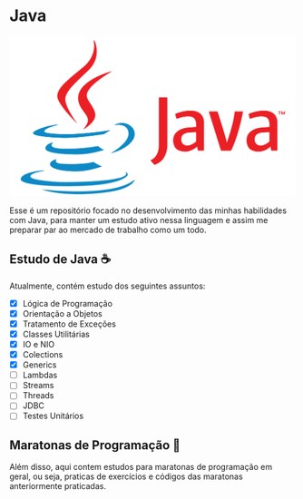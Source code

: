 # Java
<img src="Logo-Java.png" alt="Logo do Java">

Esse é um repositório focado no desenvolvimento das minhas habilidades com Java, para manter um estudo ativo nessa linguagem e assim me preparar par ao mercado de trabalho como um todo.

## Estudo de Java ☕

Atualmente, contém estudo dos seguintes assuntos:
- [x] Lógica de Programação
- [x] Orientação a Objetos
- [x] Tratamento de Exceções
- [x] Classes Utilitárias
- [x] IO e NIO
- [x] Colections
- [x] Generics
- [ ] Lambdas
- [ ] Streams
- [ ] Threads
- [ ] JDBC
- [ ] Testes Unitários
## Maratonas de Programação 🏅

Além disso, aqui contem estudos para maratonas de programação em geral, ou seja, praticas de exercícios e códigos das maratonas anteriormente praticadas.

